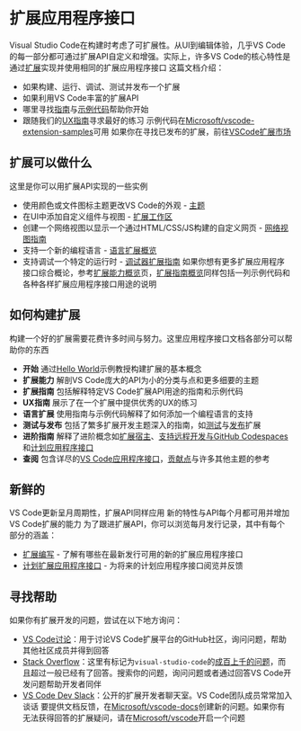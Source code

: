 # 扩展应用程序接口
Visual Studio Code在构建时考虑了可扩展性。从UI到编辑体验，几乎VS Code的每一部分都可通过扩展API自定义和增强。实际上，许多VS Code的核心特性是通过[扩展](https://github.com/microsoft/vscode/tree/main/extensions)实现并使用相同的扩展应用程序接口
这篇文档介绍：
- 如果构建、运行、调试、测试并发布一个扩展
- 如果利用VS Code丰富的扩展API
- 哪里寻找[指南](4.%20%E6%89%A9%E5%B1%95%E6%8C%87%E5%8D%97/1.%20%E6%A6%82%E8%A7%88.md)与[示例代码](https://github.com/microsoft/vscode-extension-samples)帮助你开始
- 跟随我们的[UX指南](5.%20UX%20%E6%8C%87%E5%8D%97/1.%20%E6%A6%82%E8%A7%88.md)寻求最好的练习
示例代码在[Microsoft/vscode-extension-samples](https://github.com/microsoft/vscode-extension-samples)可用
如果你在寻找已发布的扩展，前往[VSCode扩展市场](https://marketplace.visualstudio.com/vscode)
## 扩展可以做什么
这里是你可以用扩展API实现的一些实例
- 使用颜色或文件图标主题更改VS Code的外观 - [主题](3.%20%E6%89%A9%E5%B1%95%E8%83%BD%E5%8A%9B/3.%20%E4%B8%BB%E9%A2%98.md)
- 在UI中添加自定义组件与视图 - [扩展工作区](3.%20%E6%89%A9%E5%B1%95%E8%83%BD%E5%8A%9B/4.%20%E6%89%A9%E5%B1%95%E5%B7%A5%E4%BD%9C%E5%8C%BA.md)
- 创建一个网络视图以显示一个通过HTML/CSS/JS构建的自定义网页 - [网络视图指南](4.%20%E6%89%A9%E5%B1%95%E6%8C%87%E5%8D%97/7.%20%E7%BD%91%E7%BB%9C%E8%A7%86%E5%9B%BE.md)
- 支持一个新的编程语言 - [语言扩展概览](6.%20%E8%AF%AD%E8%A8%80%E6%89%A9%E5%B1%95/1.%20%E6%A6%82%E8%A7%88.md)
- 支持调试一个特定的运行时 - [调试器扩展指南](4.%20%E6%89%A9%E5%B1%95%E6%8C%87%E5%8D%97/16.%20%E8%B0%83%E8%AF%95%E5%99%A8%E6%89%A9%E5%B1%95.md)
如果你想有更多扩展应用程序接口综合概论，参考[扩展能力概览](3.%20%E6%89%A9%E5%B1%95%E8%83%BD%E5%8A%9B/1.%20%E6%A6%82%E8%A7%88.md)页，[扩展指南概览](4.%20%E6%89%A9%E5%B1%95%E6%8C%87%E5%8D%97/1.%20%E6%A6%82%E8%A7%88.md)同样包括一列示例代码和各种各样扩展应用程序接口用途的说明
## 如何构建扩展
构建一个好的扩展需要花费许多时间与努力。这里应用程序接口文档各部分可以帮助你的东西
- __开始__ 通过[Hello World](https://github.com/microsoft/vscode-extension-samples/tree/main/helloworld-sample)示例教授构建扩展的基本概念
- __扩展能力__ 解剖VS Code庞大的API为小的分类与点和更多细要的主题
- __扩展指南__ 包括解释特定VS Code扩展API用途的指南和示例代码
- __UX指南__ 展示了在一个扩展中提供优秀的UX的练习
- __语言扩展__ 使用指南与示例代码解释了如何添加一个编程语言的支持
- __测试与发布__ 包括了繁多扩展开发主题深入的指南，如[测试](7.%20%E6%B5%8B%E8%AF%95%E4%B8%8E%E5%8F%91%E5%B8%83/1.%20%E6%B5%8B%E8%AF%95%E6%89%A9%E5%B1%95.md)与[发布](7.%20%E6%B5%8B%E8%AF%95%E4%B8%8E%E5%8F%91%E5%B8%83/2.%20%E5%8F%91%E5%B8%83%E6%89%A9%E5%B1%95.md)扩展
- __进阶指南__ 解释了进阶概念如[扩展宿主](8.%20%E8%BF%9B%E9%98%B6%E4%B8%BB%E9%A2%98/1.%20%E6%89%A9%E5%B1%95%E5%AE%BF%E4%B8%BB.md)、[支持远程开发与GitHub Codespaces](8.%20%E8%BF%9B%E9%98%B6%E4%B8%BB%E9%A2%98/2.%20%E6%94%AF%E6%8C%81%E8%BF%9C%E7%A8%8B%E5%BC%80%E5%8F%91%E4%B8%8EGitHub%20Codespaces.md)和[计划应用程序接口](8.%20%E8%BF%9B%E9%98%B6%E4%B8%BB%E9%A2%98/3.%20%E4%BD%BF%E7%94%A8%E8%AE%A1%E5%88%92%E5%BA%94%E7%94%A8%E7%A8%8B%E5%BA%8F%E6%8E%A5%E5%8F%A3.md)
- __查阅__ 包含详尽的[VS Code应用程序接口](9.%20%E6%9F%A5%E9%98%85/1.%20VS%20Code%E5%BA%94%E7%94%A8%E7%A8%8B%E5%BA%8F%E6%8E%A5%E5%8F%A3.md)，[贡献点](9.%20%E6%9F%A5%E9%98%85/2.%20%E8%B4%A1%E7%8C%AE%E7%82%B9.md)与许多其他主题的参考
## 新鲜的
VS Code更新呈月周期性，扩展API同样应用
新的特性与API每个月都可用并增加VS Code扩展的能力
为了跟进扩展API，你可以浏览每月发行记录，其中有每个部分的涵盖：
- [扩展编写](https://code.visualstudio.com/updates/v1_76#_extension-authoring) - 了解有哪些在最新发行可用的新的扩展应用程序接口
- [计划扩展应用程序接口](https://code.visualstudio.com/updates/v1_76#_proposed-extension-apis) - 为将来的计划应用程序接口阅览并反馈
## 寻找帮助
如果你有扩展开发的问题，尝试在以下地方询问：
- [VS Code讨论](https://github.com/microsoft/vscode-discussions)：用于讨论VS Code扩展平台的GitHub社区，询问问题，帮助其他社区成员并得到回答
- [Stack Overflow](https://stackoverflow.com/questions/tagged/visual-studio-code)：这里有标记为`visual-studio-code`的[成百上千的问题](https://stackoverflow.com/questions/tagged/visual-studio-code)，而且超过一般已经有了回答。搜索你的问题，询问问题或者通过回答VS Code开发问题帮助开发者同伴
- [VS Code Dev Slack](https://aka.ms/vscode-dev-community)：公开的扩展开发者聊天室。VS Code团队成员常常加入谈话
要提供文档反馈，在[Microsoft/vscode-docs](https://github.com/microsoft/vscode-docs/issues)创建新的问题。如果你有无法获得回答的扩展疑问，请在[Microsoft/vscode](https://github.com/microsoft/vscode/issues)开启一个问题
